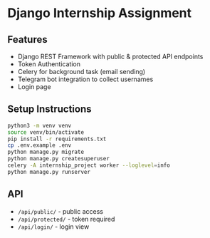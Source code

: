 # Django Internship Assignment

## Features

- Django REST Framework with public & protected API endpoints
- Token Authentication
- Celery for background task (email sending)
- Telegram bot integration to collect usernames
- Login page

## Setup Instructions

```bash
python3 -m venv venv
source venv/bin/activate
pip install -r requirements.txt
cp .env.example .env
python manage.py migrate
python manage.py createsuperuser
celery -A internship_project worker --loglevel=info
python manage.py runserver
```

## API

- `/api/public/` - public access
- `/api/protected/` - token required
- `/api/login/` - login view
